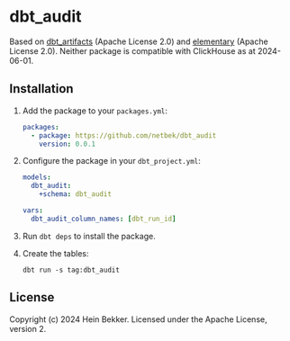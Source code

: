 # dbt_audit

Based on [dbt_artifacts](https://github.com/brooklyn-data/dbt_artifacts/tree/2.6.3) (Apache License 2.0) and [elementary](https://github.com/elementary-data/dbt-data-reliability/tree/0.15.2) (Apache License 2.0). Neither package is compatible with ClickHouse as at 2024-06-01.

## Installation

1. Add the package to your `packages.yml`:

    ```yaml
    packages:
      - package: https://github.com/netbek/dbt_audit
        version: 0.0.1
    ```

2. Configure the package in your `dbt_project.yml`:

    ```yaml
    models:
      dbt_audit:
        +schema: dbt_audit

    vars:
      dbt_audit_column_names: [dbt_run_id]
    ```

3. Run `dbt deps` to install the package.

4. Create the tables:

    ```shell
    dbt run -s tag:dbt_audit
    ```

## License

Copyright (c) 2024 Hein Bekker. Licensed under the Apache License, version 2.
